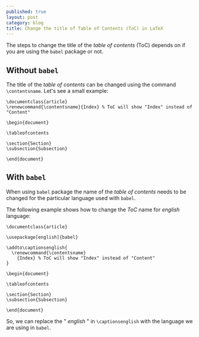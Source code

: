 ```yaml
---
published: true
layout: post
category: blog
title: Change the title of Table of Contents (ToC) in LaTeX
---
```


The steps to change the title of the *table of contents* (ToC) depends on if you are using the `babel` package or not.

## Without `babel`

The title of the *table of contents* can be changed using the command `\contentsname`. Let's see a small example:

```
\documentclass{article}
\renewcommand{\contentsname}{Index} % ToC will show "Index" instead of "Content"

\begin{document}

\tableofcontents

\section{Section}
\subsection{Subsection}

\end{document}
```

## With `babel`

When using `babel` package the name of the *table of contents* needs to be changed for the particular language used with `babel`.

The following example shows how to change the *ToC* name for *english* language:

```
\documentclass{article}

\usepackage[english]{babel}

\addto\captionsenglish{
  \renewcommand{\contentsname}
    {Index} % ToC will show "Index" instead of "Content"
}

\begin{document}

\tableofcontents

\section{Section}
\subsection{Subsection}

\end{document}
```

So, we can replace the " *english* " in `\captionsenglish` with the language we are using in `babel`.
